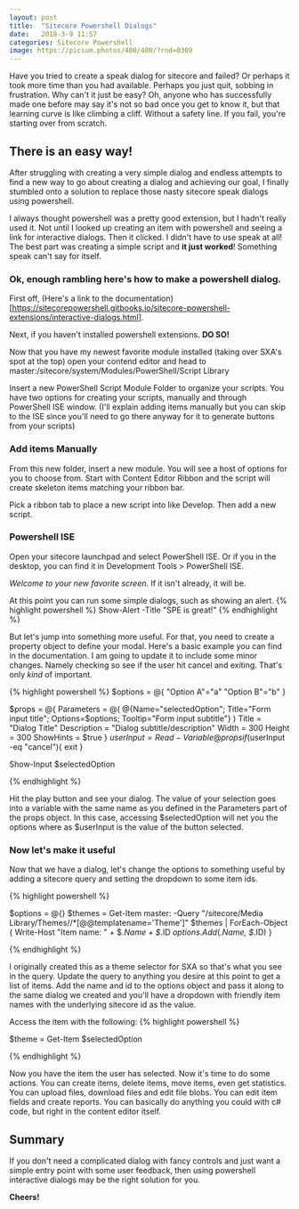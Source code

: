 ```yaml
---
layout: post
title:  "Sitecore Powershell Dialogs"
date:   2018-3-9 11:57
categories: Sitecore Powershell
image: https://picsum.photos/400/400/?rnd=0309
---
```


Have you tried to create a speak dialog for sitecore and failed? Or perhaps it took more time than you had available. Perhaps you just quit, sobbing in frustration. Why can't it just be easy? Oh, anyone who has successfully made one before may say it's not so bad once you get to know it, but that learning curve is like climbing a cliff. Without a safety line. If you fail, you're starting over from scratch.

## There is an easy way!

After struggling with creating a very simple dialog and endless attempts to find a new way to go about creating a dialog and achieving our goal, I finally stumbled onto a solution to replace those nasty sitecore speak dialogs using powershell. 

I always thought powershell was a pretty good extension, but I hadn't really used it. Not until I looked up creating an item with powershell and seeing a link for interactive dialogs. Then it clicked. I didn't have to use speak at all! The best part was creating a simple script and **it just worked**! Something speak can't say for itself.

### Ok, enough rambling here's how to make a powershell dialog.

First off, (Here's a link to the documentation)[https://sitecorepowershell.gitbooks.io/sitecore-powershell-extensions/interactive-dialogs.html].

Next, if you haven't installed powershell extensions. **DO SO!**

Now that you have my newest favorite module installed (taking over SXA's spot at the top) open your contend editor and head to master:/sitecore/system/Modules/PowerShell/Script Library

Insert a new PowerShell Script Module Folder to organize your scripts. You have two options for creating your scripts, manually and through PowerShell ISE window. (I'll explain adding items manually but you can skip to the ISE since you'll need to go there anyway for it to generate buttons from your scripts)

### Add items Manually

From this new folder, insert a new module. You will see a host of options for you to choose from. Start with Content Editor Ribbon and the script will create skeleton items matching your ribbon bar.

Pick a ribbon tab to place a new script into like Develop. Then add a new script.

### Powershell ISE

Open your sitecore launchpad and select PowerShell ISE. Or if you in the desktop, you can find it in Development Tools > PowerShell ISE.

*Welcome to your new favorite screen.* If it isn't already, it will be.

At this point you can run some simple dialogs, such as showing an alert.
{% highlight powershell %}
Show-Alert -Title "SPE is great!"
{% endhighlight %}

But let's jump into something more useful. For that, you need to create a property object to define your modal. Here's a basic example you can find in the documentation. I am going to update it to include some minor changes. Namely checking so see if the user hit cancel and exiting. That's only *kind* of important.

{% highlight powershell %}
$options = @{
    "Option A"="a"
    "Option B"="b"
}

$props = @{
    Parameters = @(
        @{Name="selectedOption"; Title="Form input title"; Options=$options; Tooltip="Form input subtitle"}
    )
    Title = "Dialog Title"
    Description = "Dialog subtitle/description"
    Width = 300
    Height = 300
    ShowHints = $true
}
$userInput = Read-Variable @props
if($userInput -eq "cancel"){
    exit
}

Show-Input $selectedOption

{% endhighlight %}

Hit the play button and see your dialog. The value of your selection goes into a variable with the same name as you defined in the Parameters part of the props object. In this case, accessing $selectedOption will net you the options where as $userInput is the value of the button selected.

### Now let's make it useful

Now that we have a dialog, let's change the options to something useful by adding a sitecore query and setting the dropdown to some item ids.

{% highlight powershell %}

$options = @{}
$themes = Get-Item master: -Query "/sitecore/Media Library/Themes//*[@@templatename='Theme']"
$themes | ForEach-Object {
  Write-Host "Item name: " + $_.Name + $_.ID
  $options.Add($_.Name, $_.ID)
}

{% endhighlight %}

I originally created this as a theme selector for SXA so that's what you see in the query. Update the query to anything you desire at this point to get a list of items. Add the name and id to the options object and pass it along to the same dialog we created and you'll have a dropdown with friendly item names with the underlying sitecore id as the value.

Access the item with the following:
{% highlight powershell %}

$theme = Get-Item $selectedOption

{% endhighlight %}

Now you have the item the user has selected. Now it's time to do some actions. You can create items, delete items, move items, even get statistics. You can upload files, download files and edit file blobs. You can edit item fields and create reports. You can basically do anything you could with c# code, but right in the content editor itself.

## Summary

If you don't need a complicated dialog with fancy controls and just want a simple entry point with some user feedback, then using powershell interactive dialogs may be the right solution for you.

**Cheers!**

